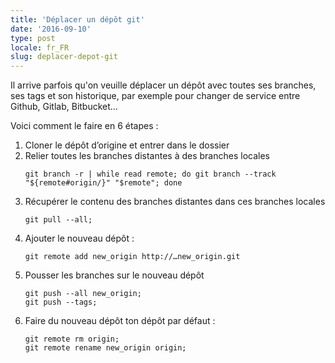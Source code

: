 ```yaml
---
title: 'Déplacer un dépôt git'
date: '2016-09-10'
type: post
locale: fr_FR
slug: deplacer-depot-git
---
```


Il arrive parfois qu'on veuille déplacer un dépôt avec toutes ses branches, ses tags et son historique, par exemple pour changer de service entre Github, Gitlab, Bitbucket…

<!-- more -->

Voici comment le faire en 6 étapes :

1.  Cloner le dépôt d’origine et entrer dans le dossier
1.  Relier toutes les branches distantes à des branches locales
    ```
    git branch -r | while read remote; do git branch --track "${remote#origin/}" "$remote"; done
    ```
1.  Récupérer le contenu des branches distantes dans ces branches locales
    ```
    git pull --all;
    ```
1.  Ajouter le nouveau dépôt :
    ```
    git remote add new_origin http://…new_origin.git
    ```
1.  Pousser les branches sur le nouveau dépôt
    ```
    git push --all new_origin;
    git push --tags;
    ```
1.  Faire du nouveau dépôt ton dépôt par défaut :
    ```
    git remote rm origin;
    git remote rename new_origin origin;
    ```
